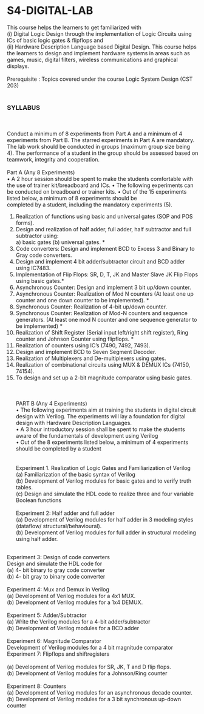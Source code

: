 # S4-DIGITAL-LAB
 This course helps the learners to get familiarized with <br>(i) Digital Logic Design through the implementation of Logic Circuits using ICs of basic logic gates &amp; flipflops and <br>(ii) Hardware Description Language based Digital Design. This course helps the learners to design and implement hardware systems in areas such as games, music, digital filters, wireless communications and graphical displays. <br><br>Prerequisite : Topics covered under the course Logic System Design (CST 203) 
<br><br><h3>SYLLABUS</h3><br><br>
Conduct a minimum of 8 experiments from Part A and a minimum of 4 experiments from
Part B. The starred experiments in Part A are mandatory. The lab work should be conducted
in groups (maximum group size being 4). The performance of a student in the group should
be assessed based on teamwork, integrity and cooperation.<br><br>
Part A (Any 8 Experiments)<br>
• A 2 hour session should be spent to make the students comfortable with the use of
trainer kit/breadboard and ICs. • The following experiments can be conducted on breadboard or trainer kits. • Out of the 15 experiments listed below, a minimum of 8 experiments should be<br>
completed by a student, including the mandatory experiments (5).<br>
1. Realization of functions using basic and universal gates (SOP and POS forms).<br>
2. Design and realization of half adder, full adder, half subtractor and full subtractor using:<br>
a) basic gates (b) universal gates. *<br>
3. Code converters: Design and implement BCD to Excess 3 and Binary to Gray code
converters.<br>
4. Design and implement 4 bit adder/subtractor circuit and BCD adder using IC7483.<br>
5. Implementation of Flip Flops: SR, D, T, JK and Master Slave JK Flip Flops using basic
gates.*<br>
6. Asynchronous Counter: Design and implement 3 bit up/down counter.<br>
7. Asynchronous Counter: Realization of Mod N counters (At least one up counter and one
down counter to be implemented). *<br>
8. Synchronous Counter: Realization of 4-bit up/down counter.<br>
9. Synchronous Counter: Realization of Mod-N counters and sequence generators. (At least
one mod N counter and one sequence generator to be implemented) *<br>
10. Realization of Shift Register (Serial input left/right shift register), Ring counter and
Johnson Counter using flipflops. *<br>
11. Realization of counters using IC’s (7490, 7492, 7493).<br>
12. Design and implement BCD to Seven Segment Decoder.<br>
13. Realization of Multiplexers and De-multiplexers using gates.<br>
14. Realization of combinational circuits using MUX & DEMUX ICs (74150, 74154).<br>
15. To design and set up a 2-bit magnitude comparator using basic gates.<br>
<br><br><br>
PART B (Any 4 Experiments)<br>
• The following experiments aim at training the students in digital circuit design with
Verilog. The experiments will lay a foundation for digital design with Hardware
Description Languages.<br>
• A 3 hour introductory session shall be spent to make the students aware of the
fundamentals of development using Verilog<br>
• Out of the 8 experiments listed below, a minimum of 4 experiments should be
completed by a student<br><br><br>
Experiment 1. Realization of Logic Gates and Familiarization of Verilog<br>
(a) Familiarization of the basic syntax of Verilog<br>
(b) Development of Verilog modules for basic gates and to verify truth tables.<br>
(c) Design and simulate the HDL code to realize three and four variable Boolean
functions<br><br>
Experiment 2: Half adder and full adder<br>
(a) Development of Verilog modules for half adder in 3 modeling styles (dataflow/
structural/behavioural).<br>
(b) Development of Verilog modules for full adder in structural modeling using half
adder.<br><br>

Experiment 3: Design of code converters<br>
Design and simulate the HDL code for<br>
(a) 4- bit binary to gray code converter<br>
(b) 4- bit gray to binary code converter<br><br>
Experiment 4: Mux and Demux in Verilog<br>
(a) Development of Verilog modules for a 4x1 MUX.<br>
(b) Development of Verilog modules for a 1x4 DEMUX.<br><br>
Experiment 5: Adder/Subtractor<br>
(a) Write the Verilog modules for a 4-bit adder/subtractor<br>
(b) Development of Verilog modules for a BCD adder<br><br>
Experiment 6: Magnitude Comparator<br>
Development of Verilog modules for a 4 bit magnitude comparator<br>
Experiment 7: Flipflops and shiftregisters<br><br>
(a) Development of Verilog modules for SR, JK, T and D flip flops.<br>
(b) Development of Verilog modules for a Johnson/Ring counter<br><br>
Experiment 8: Counters<br>
(a) Development of Verilog modules for an asynchronous decade counter.<br>
(b) Development of Verilog modules for a 3 bit synchronous up-down counter<br>
